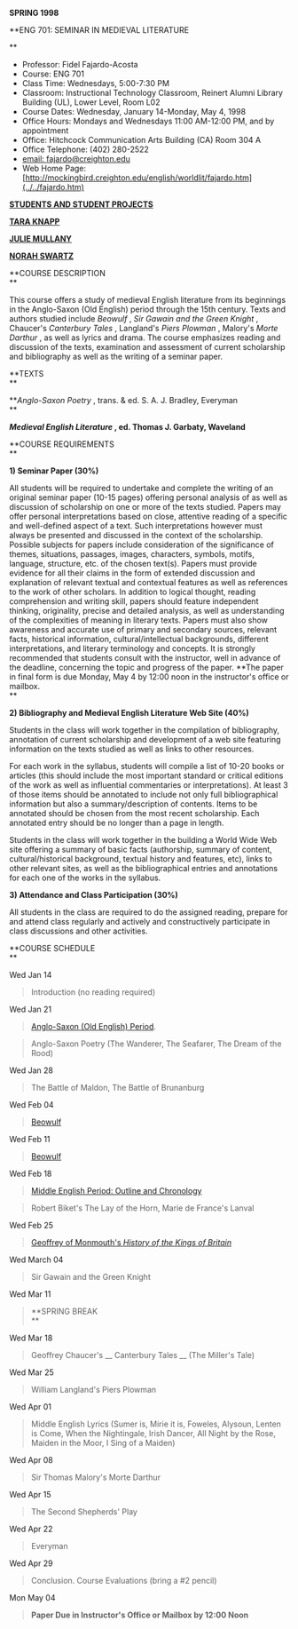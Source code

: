 **SPRING 1998**

**ENG 701: SEMINAR IN MEDIEVAL LITERATURE  
  
**

  * Professor: Fidel Fajardo-Acosta 
  * Course: ENG 701 
  * Class Time: Wednesdays, 5:00-7:30 PM 
  * Classroom: Instructional Technology Classroom, Reinert Alumni Library Building (UL), Lower Level, Room L02 
  * Course Dates: Wednesday, January 14-Monday, May 4, 1998 
  * Office Hours: Mondays and Wednesdays 11:00 AM-12:00 PM, and by appointment 
  * Office: Hitchcock Communication Arts Building (CA) Room 304 A 
  * Office Telephone: (402) 280-2522 
  * [email: fajardo@creighton.edu](mailto:%20fajardo@creighton.edu)
  * Web Home Page: [http://mockingbird.creighton.edu/english/worldlit/fajardo.htm](../../fajardo.htm)   

[**STUDENTS AND STUDENT PROJECTS**](students.htm)

[**TARA KNAPP**](tara.htm)

[**JULIE MULLANY**](julie.htm)

[**NORAH SWARTZ**](norah.htm)



**COURSE DESCRIPTION  
**

This course offers a study of medieval English literature from its beginnings
in the Anglo-Saxon (Old English) period through the 15th century. Texts and
authors studied include _Beowulf_ , _Sir Gawain and the Green Knight_ ,
Chaucer's _Canterbury Tales_ , Langland's _Piers Plowman_ , Malory's _Morte
Darthur_ , as well as lyrics and drama. The course emphasizes reading and
discussion of the texts, examination and assessment of current scholarship and
bibliography as well as the writing of a seminar paper.  
  

**TEXTS  
**

**_Anglo-Saxon Poetry_ , trans. & ed. S. A. J. Bradley, Everyman  
**

**_Medieval English Literature_ , ed. Thomas J. Garbaty, Waveland**  
  
  

**COURSE REQUIREMENTS  
**

**1) Seminar Paper (30%)**

All students will be required to undertake and complete the writing of an
original seminar paper (10-15 pages) offering personal analysis of as well as
discussion of scholarship on one or more of the texts studied. Papers may
offer personal interpretations based on close, attentive reading of a specific
and well-defined aspect of a text. Such interpretations however must always be
presented and discussed in the context of the scholarship. Possible subjects
for papers include consideration of the significance of themes, situations,
passages, images, characters, symbols, motifs, language, structure, etc. of
the chosen text(s). Papers must provide evidence for all their claims in the
form of extended discussion and explanation of relevant textual and contextual
features as well as references to the work of other scholars. In addition to
logical thought, reading comprehension and writing skill, papers should
feature independent thinking, originality, precise and detailed analysis, as
well as understanding of the complexities of meaning in literary texts. Papers
must also show awareness and accurate use of primary and secondary sources,
relevant facts, historical information, cultural/intellectual backgrounds,
different interpretations, and literary terminology and concepts. It is
strongly recommended that students consult with the instructor, well in
advance of the deadline, concerning the topic and progress of the paper. **The
paper in final form is due Monday, May 4 by 12:00 noon in the instructor's
office or mailbox.  
**

**2) Bibliography and Medieval English Literature Web Site (40%)**

Students in the class will work together in the compilation of bibliography,
annotation of current scholarship and development of a web site featuring
information on the texts studied as well as links to other resources.

For each work in the syllabus, students will compile a list of 10-20 books or
articles (this should include the most important standard or critical editions
of the work as well as influential commentaries or interpretations). At least
3 of those items should be annotated to include not only full bibliographical
information but also a summary/description of contents. Items to be annotated
should be chosen from the most recent scholarship. Each annotated entry should
be no longer than a page in length.

Students in the class will work together in the building a World Wide Web site
offering a summary of basic facts (authorship, summary of content,
cultural/historical background, textual history and features, etc), links to
other relevant sites, as well as the bibliographical entries and annotations
for each one of the works in the syllabus.  

**3) Attendance and Class Participation (30%)**

All students in the class are required to do the assigned reading, prepare for
and attend class regularly and actively and constructively participate in
class discussions and other activities.  
  

**COURSE SCHEDULE  
**

Wed Jan 14

> Introduction (no reading required)

Wed Jan 21

> [Anglo-Saxon (Old English) Period](anglosax.htm).

>

> Anglo-Saxon Poetry (The Wanderer, The Seafarer, The Dream of the Rood)

Wed Jan 28

> The Battle of Maldon, The Battle of Brunanburg

Wed Feb 04

> [Beowulf](beowulf.htm)

Wed Feb 11

> [Beowulf](beowulf.htm)

Wed Feb 18

> [Middle English Period: Outline and Chronology](mideng.htm)

>

> Robert Biket's The Lay of the Horn, Marie de France's Lanval

Wed Feb 25

> [Geoffrey of Monmouth's _History of the Kings of Britain_](geoffrey.htm)

Wed March 04

> Sir Gawain and the Green Knight  
>

Wed Mar 11

> **SPRING BREAK  
>  **

Wed Mar 18

> Geoffrey Chaucer's __ Canterbury Tales __ (The Miller's Tale)

Wed Mar 25

> William Langland's Piers Plowman

Wed Apr 01

> Middle English Lyrics (Sumer is, Mirie it is, Foweles, Alysoun, Lenten is
Come, When the Nightingale, Irish Dancer, All Night by the Rose, Maiden in the
Moor, I Sing of a Maiden)

Wed Apr 08

> Sir Thomas Malory's Morte Darthur

Wed Apr 15

> The Second Shepherds' Play

Wed Apr 22

> Everyman

Wed Apr 29

> Conclusion. Course Evaluations (bring a #2 pencil)

Mon May 04

> **Paper Due in Instructor's Office or Mailbox by 12:00 Noon**



